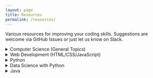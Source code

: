 ```yaml
---
layout: page
title: Resources
permalink: /resources/
---
```


Various resources for improving your coding skills. 
Suggestions are welcome via GitHub Issues or just let us know on Slack.

<details>
  <summary>Computer Science (General Topics)</summary>
  
  * Free online <a href="https://www.edx.org/course/introduction-computer-science-harvardx-cs50x" target="_blank">Introduction to Computer Science</a> from <a href="https://www.edx.org/school/harvardx" target="_blank">Harvard University</a>.
</details>  

<details>
  <summary>Web Development (HTML/CSS/JavaScript)</summary>

  * Foundational learning paths on FreeCodeCamp
    * <a href="https://www.freecodecamp.org/learn/responsive-web-design/basic-html-and-html5/" target="_blank">HTML</a>  
    * <a href="https://www.freecodecamp.org/learn/responsive-web-design/basic-css/" target="_blank">CSS</a>
    * <a href="https://www.freecodecamp.org/learn/javascript-algorithms-and-data-structures/basic-javascript/" target="_blank">JavaScript</a>
  * <a href="https://github.com/kamranahmedse/developer-roadmap" target="_blank">Roadmap to becoming a web developer</a>  
  * <a href="https://developer.mozilla.org/en-US/" target="_blank">MDN Web Docs</a> have excellent free resources for developers.   
  * Free JavaScript book: <a href="https://eloquentjavascript.net/" target="_blank">Eloquent JavaScript</a> for a deeper knowledge of coding with JavaScript
  * <a href="https://javascript.info/" target="_blank">The Modern JavaScript Tutorial</a>
  * Free online <a href="https://fullstackopen.com/en/" target="_blank">full-stack course</a> from University of Helsinki
</details>


<details>
  <summary>Python</summary>

* Free <a href="https://www.freecodecamp.org/learn/scientific-computing-with-python/python-for-everybody/" target="_blank">Python tutorial video series</a> on FreeCodeCamp
* Free <a href="http://do1.dr-chuck.com/pythonlearn/EN_us/pythonlearn.pdf" target="_blank">PDF book</a>
  * More formats of that book available at <a href="https://www.py4e.com/book.php" target="_blank">py4e.com</a>
* <a href="https://thonny.org/" target="_blank">Thonny</a> is a good Python IDE for beginners
  * Comes with Python 3.7 built in, so just one simple installer is needed and you're ready to learn programming
* Simple <a href="https://wiki.python.org/moin/SimplePrograms" target="_blank">Python programs</a> to play with
* Check your Python code <a href="https://www.pythonchecker.com/" target="_blank">online</a>
* General Python <a href="https://docs.python.org" target="_blank">documentation</a> is good for really understanding certain concepts
* Find the best Python books for you at <a href="https://pythonbooks.org/" target="_blank">pythonbooks.org</a>
</details>


<details>
  <summary>Data Science with Python</summary>

* Free Python <a href="https://www.kaggle.com/learn/python" target="_blank">course</a> on Kaggle
* Free data science <a href="https://www.kaggle.com/learn/overview" target="_blank">courses</a> on Kaggle
</details>



<details>
  <summary>Java</summary>

* Quick intro to Java with this <a href="https://www.w3schools.com/java/default.asp" target="_blank">tutorial series</a> on w3schools or this <a href="https://youtu.be/WPvGqX-TXP0" target="_blank">35 minute video</a>
* This <a href="https://java-programming.mooc.fi/" target="_blank">free online course</a> from University of Helsinki is more thorough
* Advancing on from the fundamentals, start learning the [Spring](https://spring.io/){:target="_blank"} framework for building web applications
  * <a href="https://spring.io/guides/gs/rest-service/" target="_blank">Building a RESTful Web Service</a>
  * <a href="https://spring.io/guides/gs/accessing-data-jpa/" target="_blank">Accessing Data with JPA</a>
 </details>
